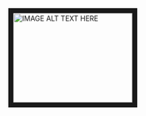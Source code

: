 <!-- <iframe width="100%" height="92%" src="https://www.youtube.com/embed/videoseries?list=PLASEfdY-tiDpYFYYpbx_sJ-ZInJdlpy3m" title="YouTube video player" frameborder="0" allow="accelerometer; autoplay; clipboard-write; encrypted-media; gyroscope; picture-in-picture" allowfullscreen></iframe> -->
<a href="https://www.youtube.com/embed/Jk1B42c3kNk" target="_blank">
<img src="https://www.img.youtube.com/vi/Jk1B42c3kNk/0.jpg"
alt="IMAGE ALT TEXT HERE" width="240" height="180" border="10" /></a>
